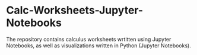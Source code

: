 # Calc-Worksheets-Jupyter-Notebooks
The repository contains calculus worksheets wrtitten using Jupyter Notebooks, as well as visualizations written in Python (Jupyter Notebooks).
